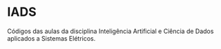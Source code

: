 # IADS
Códigos das aulas da disciplina Inteligência Artificial e Ciência de Dados aplicados a Sistemas Elétricos.
